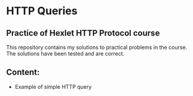 # HTTP Queries
## Practice of Hexlet HTTP Protocol course

This repository contains my solutions to practical problems in the course. The solutions have been tested and are correct.

## Content:
- Example of simple HTTP query
